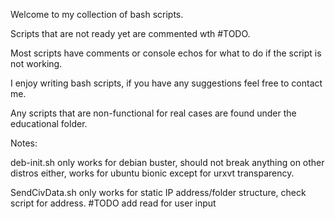 Welcome to my collection of bash scripts.

Scripts that are not ready yet are commented wth #TODO.

Most scripts have comments or console echos for what to do if the script is not working.

I enjoy writing bash scripts, if you have any suggestions feel free to contact me.

Any scripts that are non-functional for real cases are found under the educational folder.

Notes:

  deb-init.sh
  only works for debian buster, should not break anything on other distros either, works for ubuntu bionic except for urxvt transparency.

  SendCivData.sh
   only works for static IP address/folder structure, check script for address.
  #TODO add read for user input

  
